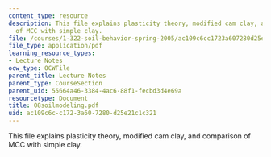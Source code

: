 ```yaml
---
content_type: resource
description: This file explains plasticity theory, modified cam clay, and comparison
  of MCC with simple clay.
file: /courses/1-322-soil-behavior-spring-2005/ac109c6cc1723a607280d25e21c1c321_08soilmodeling.pdf
file_type: application/pdf
learning_resource_types:
- Lecture Notes
ocw_type: OCWFile
parent_title: Lecture Notes
parent_type: CourseSection
parent_uid: 55664a46-3384-4ac6-88f1-fecbd3d4e69a
resourcetype: Document
title: 08soilmodeling.pdf
uid: ac109c6c-c172-3a60-7280-d25e21c1c321
---
```

This file explains plasticity theory, modified cam clay, and comparison of MCC with simple clay.

